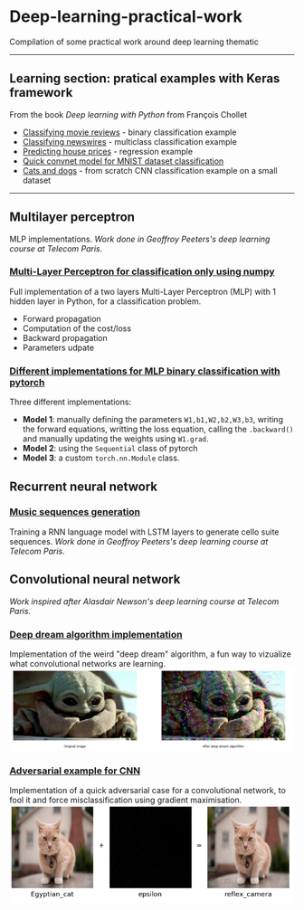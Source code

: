 # Deep-learning-practical-work
Compilation of some practical work around deep learning thematic

___

## Learning section: pratical examples with Keras framework
From the book *Deep learning with Python* from François Chollet
* [Classifying movie reviews](https://github.com/To-jak/Deep-learning-practical-work/blob/master/learning/Classifying_movie_reviews.ipynb) - binary classification example
* [Classifying newswires](https://github.com/To-jak/Deep-learning-practical-work/blob/master/learning/Classifying_newswires.ipynb) - multiclass classification example
* [Predicting house prices](https://github.com/To-jak/Deep-learning-practical-work/blob/master/learning/Predicting_house_prices.ipynb) - regression example
* [Quick convnet model for MNIST dataset classification](https://github.com/To-jak/Deep-learning-practical-work/blob/master/learning/Keras_convnet_quick_model.ipynb)
* [Cats and dogs](https://github.com/To-jak/Deep-learning-practical-work/blob/master/learning/training_CNN_from_scratch_on_a_small_dataset.ipynb) - from scratch CNN classification example on a small dataset
___

## Multilayer perceptron
MLP implementations. *Work done in Geoffroy Peeters's deep learning course at Telecom Paris.*
### [Multi-Layer Perceptron for classification only using numpy](https://github.com/To-jak/Deep-learning-practical-work/blob/master/MLP_python.ipynb)  
Full implementation of a two layers Multi-Layer Perceptron (MLP) with 1 hidden layer in Python, for a classification problem.
* Forward propagation
* Computation of the cost/loss
* Backward propagation
* Parameters udpate

### [Different implementations for MLP binary classification with pytorch](https://github.com/To-jak/Deep-learning-practical-work/blob/master/MLP_pytorch.ipynb)
Three different implementations:
* **Model 1**: manually defining the parameters `W1,b1,W2,b2,W3,b3`, writing the forward equations, writting the loss equation, calling the `.backward()` and manually updating the weights using `W1.grad`.
* **Model 2**: using the `Sequential` class of pytorch
* **Model 3**: a custom `torch.nn.Module` class.

## Recurrent neural network
### [Music sequences generation](https://github.com/To-jak/Deep-learning-practical-work/blob/master/Generating_music_sequences.ipynb)
Training a RNN language model with LSTM layers to generate cello suite sequences. *Work done in Geoffroy Peeters's deep learning course at Telecom Paris.*

## Convolutional neural network
*Work inspired after Alasdair Newson's deep learning course at Telecom Paris.*
### [Deep dream algorithm implementation](https://github.com/To-jak/Deep-learning-practical-work/blob/master/deep_dream_algorithm_example.ipynb)
Implementation of the weird "deep dream" algorithm, a fun way to vizualize what convolutional networks are learning.
![](images/deep_dream_example.PNG)

### [Adversarial example for CNN](https://github.com/To-jak/Deep-learning-practical-work/blob/master/adversarial_example_for_cnn.ipynb)
Implementation of a quick adversarial case for a convolutional network, to fool it and force misclassification using gradient maximisation.
![](images/adversarial_example.PNG)
